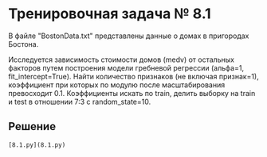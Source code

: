 # Тренировочная задача № 8.1

В файле "BostonData.txt" представлены данные о домах в пригородах Бостона.

Исследуется зависимость стоимости домов (medv) от остальных факторов путем построения модели гребневой регрессии (альфа=1, fit_intercept=True). Найти количество признаков (не включая признак=1), коэффициент при которых по модулю после масштабирования превосходит 0.1. Коэффициенты искать по train, делить выборку на train и test в отношении 7:3 c random_state=10.

## Решение
    [8.1.py](8.1.py)
